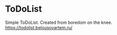 # ToDoList

Simple ToDoList.
Created from boredom on the knee.
<br>
https://todolist.belousovartem.ru/
